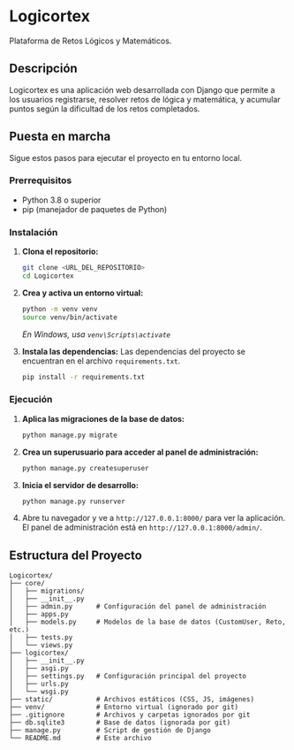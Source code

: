 # Logicortex

Plataforma de Retos Lógicos y Matemáticos.

## Descripción

Logicortex es una aplicación web desarrollada con Django que permite a los usuarios registrarse, resolver retos de lógica y matemática, y acumular puntos según la dificultad de los retos completados.

## Puesta en marcha

Sigue estos pasos para ejecutar el proyecto en tu entorno local.

### Prerrequisitos

- Python 3.8 o superior
- pip (manejador de paquetes de Python)

### Instalación

1.  **Clona el repositorio:**
    ```bash
    git clone <URL_DEL_REPOSITORIO>
    cd Logicortex
    ```

2.  **Crea y activa un entorno virtual:**
    ```bash
    python -m venv venv
    source venv/bin/activate
    ```
    *En Windows, usa `venv\Scripts\activate`*

3.  **Instala las dependencias:**
    Las dependencias del proyecto se encuentran en el archivo `requirements.txt`.
    ```bash
    pip install -r requirements.txt
    ```

### Ejecución

1.  **Aplica las migraciones de la base de datos:**
    ```bash
    python manage.py migrate
    ```

2.  **Crea un superusuario para acceder al panel de administración:**
    ```bash
    python manage.py createsuperuser
    ```

3.  **Inicia el servidor de desarrollo:**
    ```bash
    python manage.py runserver
    ```

4.  Abre tu navegador y ve a `http://127.0.0.1:8000/` para ver la aplicación. El panel de administración está en `http://127.0.0.1:8000/admin/`.

## Estructura del Proyecto

```
Logicortex/
├── core/
│   ├── migrations/
│   ├── __init__.py
│   ├── admin.py      # Configuración del panel de administración
│   ├── apps.py
│   ├── models.py     # Modelos de la base de datos (CustomUser, Reto, etc.)
│   ├── tests.py
│   └── views.py
├── logicortex/
│   ├── __init__.py
│   ├── asgi.py
│   ├── settings.py   # Configuración principal del proyecto
│   ├── urls.py
│   └── wsgi.py
├── static/           # Archivos estáticos (CSS, JS, imágenes)
├── venv/             # Entorno virtual (ignorado por git)
├── .gitignore        # Archivos y carpetas ignorados por git
├── db.sqlite3        # Base de datos (ignorada por git)
├── manage.py         # Script de gestión de Django
└── README.md         # Este archivo
```
